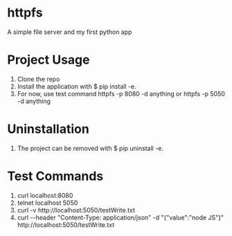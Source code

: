 # httpfs
A simple file server and my first python app

# Project Usage
1. Clone the repo
2. Install the application with $ pip install -e.
3. For now, use test command httpfs -p 8080 -d anything or httpfs -p 5050 -d anything

# Uninstallation
1. The project can be removed with $ pip uninstall -e.

# Test Commands
1. curl localhost:8080
2. telnet localhost 5050
3. curl -v http://localhost:5050/testWrite.txt
4. curl --header "Content-Type: application/json" -d "{\"value\":\"node JS\"}" http://localhost:5050/testWrite.txt
